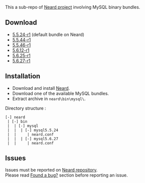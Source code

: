 This a sub-repo of [Neard project](https://github.com/crazy-max/neard) involving MySQL binary bundles.

## Download

* [5.5.24-r1](https://github.com/crazy-max/neard-bin-mysql/releases/download/r1/neard-mysql-5.5.24-r1.zip) (default bundle on Neard)
* [5.5.44-r1](https://github.com/crazy-max/neard-bin-mysql/releases/download/r1/neard-mysql-5.5.44-r1.zip)
* [5.5.46-r1](https://github.com/crazy-max/neard-bin-mysql/releases/download/r1/neard-mysql-5.5.46-r1.zip)
* [5.6.12-r1](https://github.com/crazy-max/neard-bin-mysql/releases/download/r1/neard-mysql-5.6.12-r1.zip)
* [5.6.25-r1](https://github.com/crazy-max/neard-bin-mysql/releases/download/r1/neard-mysql-5.6.25-r1.zip)
* [5.6.27-r1](https://github.com/crazy-max/neard-bin-mysql/releases/download/r1/neard-mysql-5.6.27-r1.zip)

## Installation

* Download and install [Neard](https://github.com/crazy-max/neard).
* Download one of the available MySQL bundles.
* Extract archive in `neard\bin\mysql\`.

Directory structure :
```
[-] neard
 | [-] bin
 |  | [-] mysql
 |  |  | [-] mysql5.5.24
 |  |     | neard.conf
 |  |  | [-] mysql5.6.27
 |  |     | neard.conf
 ```

## Issues

Issues must be reported on [Neard repository](https://github.com/crazy-max/neard/issues).<br />
Please read [Found a bug?](https://github.com/crazy-max/neard#found-a-bug) section before reporting an issue.